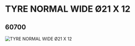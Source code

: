 # TYRE NORMAL WIDE Ø21 X 12
## 60700
![TYRE NORMAL WIDE Ø21 X 12](https://lc-www-live-s.legocdn.com/media/bricks/5/2/4520683.jpg)